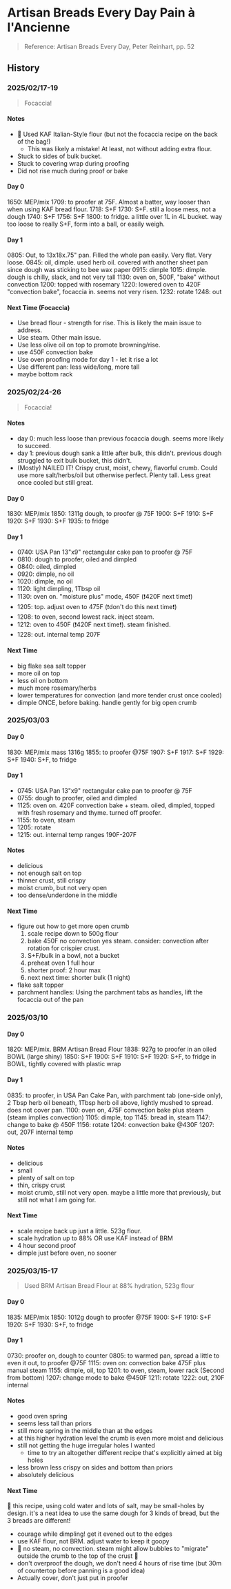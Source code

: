 # Artisan Breads Every Day Pain à l'Ancienne

> Reference: Artisan Breads Every Day, Peter Reinhart, pp. 52

## History

### 2025/02/17-19

> Focaccia!

#### Notes

- 🚨 Used KAF Italian-Style flour (but not the focaccia recipe on the back of the bag!)
    - This was likely a mistake! At least, not without adding extra flour.
- Stuck to sides of bulk bucket.
- Stuck to covering wrap during proofing
- Did not rise much during proof or bake


#### Day 0

1650: MEP/mix
1709: to proofer at 75F. Almost a batter, way looser than when using KAF bread flour.
1718: S+F
1730: S+F. still a loose mess, not a dough
1740: S+F
1756: S+F
1800: to fridge. a little over 1L in 4L bucket. way too loose to really S+F, form into a ball, or easily weigh.

#### Day 1

0805: Out, to 13x18x.75" pan. Filled the whole pan easily. Very flat. Very loose.
0845: oil, dimple. used herb oil. covered with another sheet pan since dough was sticking to bee wax paper
0915: dimple
1015: dimple. dough is chilly, slack, and not very tall
1130: oven on, 500F, "bake" without convection
1200: topped with rosemary
1220: lowered oven to 420F "convection bake", focaccia in. seems not very risen.
1232: rotate
1248: out

#### Next Time (Focaccia)

- Use bread flour - strength for rise. This is likely the main issue to address.
- Use steam. Other main issue.
- Use less olive oil on top to promote browning/rise.
- use 450F convection bake
- Use oven proofing mode for day 1 - let it rise a lot
- Use different pan: less wide/long, more tall
- maybe bottom rack


### 2025/02/24-26

> Focaccia!

#### Notes

- day 0: much less loose than previous focaccia dough. seems more likely to succeed.
- day 1: previous dough sank a little after bulk, this didn't. previous dough struggled to exit bulk bucket, this didn't.
- (Mostly) NAILED IT! Crispy crust, moist, chewy, flavorful crumb. Could use more salt/herbs/oil but otherwise perfect. Plenty tall.
  Less great once cooled but still great.

#### Day 0

1830: MEP/mix
1850: 1311g dough, to proofer @ 75F
1900: S+F
1910: S+F
1920: S+F
1930: S+F
1935: to fridge

#### Day 1

- 0740: USA Pan 13"x9" rectangular cake pan to proofer @ 75F
- 0810: dough to proofer, oiled and dimpled
- 0840: oiled, dimpled
- 0920: dimple, no oil
- 1020: dimple, no oil
- 1120: light dimpling, 1Tbsp oil
- 1130: oven on. "moisture plus" mode, 450F (❗️420F next time❗️)
- 1205: top. adjust oven to 475F (❗️don't do this next time❗️)
- 1208: to oven, second lowest rack. inject steam.
- 1212: oven to 450F (❗️420F next time❗️). steam finished.
- 1228: out. internal temp 207F

#### Next Time

- big flake sea salt topper
- more oil on top
- less oil on bottom
- much more rosemary/herbs
- lower temperatures for convection (and more tender crust once cooled)
- dimple ONCE, before baking. handle gently for big open crumb

### 2025/03/03


#### Day 0

1830: MEP/mix
mass 1316g
1855: to proofer @75F
1907: S+F
1917: S+F
1929: S+F
1940: S+F, to fridge

#### Day 1

- 0745: USA Pan 13"x9" rectangular cake pan to proofer @ 75F
- 0755: dough to proofer, oiled and dimpled
- 1125: oven on. 420F convection bake + steam. oiled, dimpled, topped with fresh rosemary and thyme. turned off proofer.
- 1155: to oven, steam
- 1205: rotate
- 1215: out. internal temp ranges 190F-207F

#### Notes

- delicious
- not enough salt on top
- thinner crust, still crispy
- moist crumb, but not very open
- too dense/underdone in the middle

#### Next Time

- figure out how to get more open crumb
  1. scale recipe down to 500g flour
  2. bake 450F no convection yes steam. consider: convection after rotation for crispier crust.
  3. S+F/bulk in a bowl, not a bucket
  4. preheat oven 1 full hour
  5. shorter proof: 2 hour max
  6. next next time: shorter bulk (1 night)
- flake salt topper
- parchment handles: Using the parchment tabs as handles, lift the focaccia out of the pan


### 2025/03/10


#### Day 0

1820: MEP/mix. BRM Artisan Bread Flour
1838: 927g to proofer in an oiled BOWL (large shiny)
1850: S+F
1900: S+F
1910: S+F
1920: S+F, to fridge in BOWL, tightly covered with plastic wrap


#### Day 1

0835: to proofer, in USA Pan Cake Pan, with parchment tab (one-side only), 2 Tbsp herb oil beneath, 1Tbsp herb oil above, lightly mushed to spread. does not cover pan.
1100: oven on, 475F convection bake plus steam (steam implies convection)
1105: dimple, top
1145: bread in, steam
1147: change to bake @ 450F
1156: rotate
1204: convection bake @430F
1207: out, 207F internal temp

#### Notes

- delicious
- small
- plenty of salt on top
- thin, crispy crust
- moist crumb, still not very open. maybe a little more that previously, but still not what I am going for.

#### Next Time

- scale recipe back up just a little. 523g flour.
- scale hydration up to 88% OR use KAF instead of BRM
- 4 hour second proof
- dimple just before oven, no sooner

### 2025/03/15-17

> Used BRM Artisan Bread Flour at 88% hydration, 523g flour

#### Day 0

1835: MEP/mix
1850: 1012g dough to proofer @75F
1900: S+F
1910: S+F
1920: S+F
1930: S+F, to fridge

#### Day 1

0730: proofer on, dough to counter
0805: to warmed pan, spread a little to even it out, to proofer @75F
1115: oven on: convection bake 475F plus manual steam
1155: dimple, oil, top
1201: to oven, steam, lower rack (Second from bottom)
1207: change mode to bake @450F
1211: rotate
1222: out, 210F internal

#### Notes

- good oven spring
- seems less tall than priors
- still more spring in the middle than at the edges
- at this higher hydration level the crumb is even more moist and delicious
- still not getting the huge irregular holes I wanted
  - time to try an altogether different recipe that's explicitly aimed at big holes
- less brown less crispy on sides and bottom than priors
- absolutely delicious

#### Next Time

🚨 this recipe, using cold water and lots of salt, may be small-holes by design. it's a neat idea to use the same dough for 3 kinds of bread, but the 3 breads are different!

- courage while dimpling! get it evened out to the edges
- use KAF flour, not BRM. adjust water to keep it goopy
- 🚨 no steam, no convection. steam might allow bubbles to "migrate" outside the crumb to the top of the crust 🚨
- don't overproof the dough, we don't need 4 hours of rise time (but 30m of countertop before panning is a good idea)
- Actually cover, don't just put in proofer
